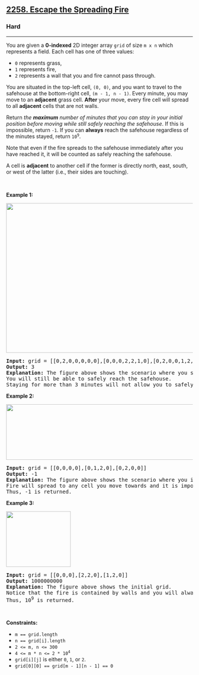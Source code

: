 <h2><a href="https://leetcode.com/problems/escape-the-spreading-fire/">2258. Escape the Spreading Fire</a></h2><h3>Hard</h3><hr><div style="user-select: auto;"><p style="user-select: auto;">You are given a <strong style="user-select: auto;">0-indexed</strong> 2D integer array <code style="user-select: auto;">grid</code> of size <code style="user-select: auto;">m x n</code> which represents a field. Each cell has one of three values:</p>

<ul style="user-select: auto;">
	<li style="user-select: auto;"><code style="user-select: auto;">0</code> represents grass,</li>
	<li style="user-select: auto;"><code style="user-select: auto;">1</code> represents fire,</li>
	<li style="user-select: auto;"><code style="user-select: auto;">2</code> represents a wall that you and fire cannot pass through.</li>
</ul>

<p style="user-select: auto;">You are situated in the top-left cell, <code style="user-select: auto;">(0, 0)</code>, and you want to travel to the safehouse at the bottom-right cell, <code style="user-select: auto;">(m - 1, n - 1)</code>. Every minute, you may move to an <strong style="user-select: auto;">adjacent</strong> grass cell. <strong style="user-select: auto;">After</strong> your move, every fire cell will spread to all <strong style="user-select: auto;">adjacent</strong> cells that are not walls.</p>

<p style="user-select: auto;">Return <em style="user-select: auto;">the <strong style="user-select: auto;">maximum</strong> number of minutes that you can stay in your initial position before moving while still safely reaching the safehouse</em>. If this is impossible, return <code style="user-select: auto;">-1</code>. If you can <strong style="user-select: auto;">always</strong> reach the safehouse regardless of the minutes stayed, return <code style="user-select: auto;">10<sup style="user-select: auto;">9</sup></code>.</p>

<p style="user-select: auto;">Note that even if the fire spreads to the safehouse immediately after you have reached it, it will be counted as safely reaching the safehouse.</p>

<p style="user-select: auto;">A cell is <strong style="user-select: auto;">adjacent</strong> to another cell if the former is directly north, east, south, or west of the latter (i.e., their sides are touching).</p>

<p style="user-select: auto;">&nbsp;</p>
<p style="user-select: auto;"><strong style="user-select: auto;">Example 1:</strong></p>
<img alt="" src="https://assets.leetcode.com/uploads/2022/03/10/ex1new.jpg" style="width: 650px; height: 404px; user-select: auto;">
<pre style="user-select: auto;"><strong style="user-select: auto;">Input:</strong> grid = [[0,2,0,0,0,0,0],[0,0,0,2,2,1,0],[0,2,0,0,1,2,0],[0,0,2,2,2,0,2],[0,0,0,0,0,0,0]]
<strong style="user-select: auto;">Output:</strong> 3
<strong style="user-select: auto;">Explanation:</strong> The figure above shows the scenario where you stay in the initial position for 3 minutes.
You will still be able to safely reach the safehouse.
Staying for more than 3 minutes will not allow you to safely reach the safehouse.</pre>

<p style="user-select: auto;"><strong style="user-select: auto;">Example 2:</strong></p>
<img alt="" src="https://assets.leetcode.com/uploads/2022/03/10/ex2new2.jpg" style="width: 515px; height: 150px; user-select: auto;">
<pre style="user-select: auto;"><strong style="user-select: auto;">Input:</strong> grid = [[0,0,0,0],[0,1,2,0],[0,2,0,0]]
<strong style="user-select: auto;">Output:</strong> -1
<strong style="user-select: auto;">Explanation:</strong> The figure above shows the scenario where you immediately move towards the safehouse.
Fire will spread to any cell you move towards and it is impossible to safely reach the safehouse.
Thus, -1 is returned.
</pre>

<p style="user-select: auto;"><strong style="user-select: auto;">Example 3:</strong></p>
<img alt="" src="https://assets.leetcode.com/uploads/2022/03/10/ex3new.jpg" style="width: 174px; height: 150px; user-select: auto;">
<pre style="user-select: auto;"><strong style="user-select: auto;">Input:</strong> grid = [[0,0,0],[2,2,0],[1,2,0]]
<strong style="user-select: auto;">Output:</strong> 1000000000
<strong style="user-select: auto;">Explanation:</strong> The figure above shows the initial grid.
Notice that the fire is contained by walls and you will always be able to safely reach the safehouse.
Thus, 10<sup style="user-select: auto;">9</sup> is returned.
</pre>

<p style="user-select: auto;">&nbsp;</p>
<p style="user-select: auto;"><strong style="user-select: auto;">Constraints:</strong></p>

<ul style="user-select: auto;">
	<li style="user-select: auto;"><code style="user-select: auto;">m == grid.length</code></li>
	<li style="user-select: auto;"><code style="user-select: auto;">n == grid[i].length</code></li>
	<li style="user-select: auto;"><code style="user-select: auto;">2 &lt;= m, n &lt;= 300</code></li>
	<li style="user-select: auto;"><code style="user-select: auto;">4 &lt;= m * n &lt;= 2 * 10<sup style="user-select: auto;">4</sup></code></li>
	<li style="user-select: auto;"><code style="user-select: auto;">grid[i][j]</code> is either <code style="user-select: auto;">0</code>, <code style="user-select: auto;">1</code>, or <code style="user-select: auto;">2</code>.</li>
	<li style="user-select: auto;"><code style="user-select: auto;">grid[0][0] == grid[m - 1][n - 1] == 0</code></li>
</ul>
</div>